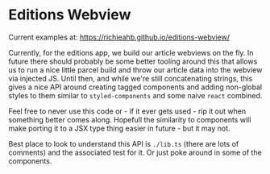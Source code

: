 # Editions Webview

Current examples at: https://richieahb.github.io/editions-webview/

Currently, for the editions app, we build our article webviews on the fly. In future there should probably be some better tooling around this that allows us to run a nice little parcel build and throw our article data into the webview via injected JS. Until then, and while we're still concatenating strings, this gives a nice API around creating tagged components and adding non-global styles to them similar to `styled-components` and some naive `react` combined.

Feel free to never use this code or - if it ever gets used - rip it out when something better comes along. Hopefull the similarity to components will make porting it to a JSX type thing easier in future - but it may not.

Best place to look to understand this API is `./lib.ts` (there are lots of comments) and the associated test for it. Or just poke around in some of the components.
